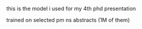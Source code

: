 
this is the model i used for my 4th phd presentation

trained on selected pm ns abstracts (1M of them)

